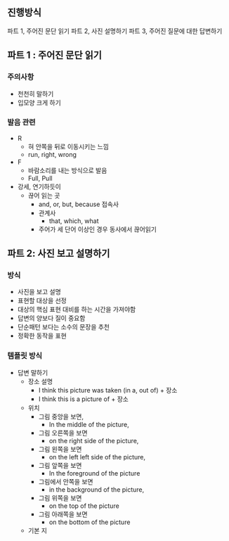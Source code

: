 ## 진행방식
파트 1, 주어진 문단 읽기
파트 2, 사진 설명하기
파트 3, 주어진 질문에 대한 답변하기

## 파트 1 : 주어진 문단 읽기

### 주의사항
- 천천히 말하기
- 입모양 크게 하기

### 발음 관련
- R
	- 혀 안쪽을 뒤로 이동시키는 느낌
	- run, right, wrong
- F
	- 바람소리를 내는 방식으로 발음
	- Full, Pull
- 강세, 연기하듯이
	- 끊어 읽는 곳
		- and, or, but, because 접속사
		- 관계사 
			- that, which, what
		- 주어가 세 단어 이상인 경우 동사에서 끊어읽기

## 파트 2: 사진 보고 설명하기

### 방식
- 사진을 보고 설명
- 표현할 대상을 선정
- 대상의 핵심 표현 대비를 하는 시간을 가져야함
- 답변의 양보다 질이 중요함
- 단순패턴 보다는 소수의 문장을 추천
- 정확한 동작을 표현

### 템플릿 방식
- 답변 말하기
	- 장소 설명
		- I think this picture was taken (in a, out of) + 장소
		- I think this is a picture of + 장소
	- 위치
		- 그림 중앙을 보면,
			- In the middle of the picture,
		- 그림 오른쪽을 보면
			- on the right side of the picture,
		- 그림 왼쪽을 보면
			- on the left left side of the picture,
		- 그림 앞쪽을 보면
			- In the foreground of the picture
		- 그림에서 안쪽을 보면
			- in the background of the picture,
		- 그림 위쪽을 보면
			- on the top of the picture
		- 그림 아래쪽을 보면
			- on the bottom of the picture
	-  기본 지
